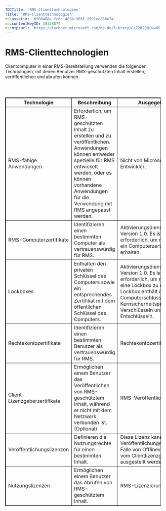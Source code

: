 ```yaml
---
TOCTitle: 'RMS-Clienttechnologien'
Title: 'RMS-Clienttechnologien'
ms:assetid: '6980468a-fc8c-489b-966f-2921ec268e74'
ms:contentKeyID: 18118879
ms:mtpsurl: 'https://technet.microsoft.com/de-de/library/Cc720288(v=WS.10)'
---
```


RMS-Clienttechnologien
======================

Clientcomputer in einer RMS-Bereitstellung verwenden die folgenden Technologien, mit denen Benutzer RMS-geschützten Inhalt erstellen, veröffentlichen und abrufen können.

###  

 
<table style="border:1px solid black;">
<colgroup>
<col width="25%" />
<col width="25%" />
<col width="25%" />
<col width="25%" />
</colgroup>
<thead>
<tr class="header">
<th style="border:1px solid black;" >Technologie</th>
<th style="border:1px solid black;" >Beschreibung</th>
<th style="border:1px solid black;" >Ausgegeben von</th>
<th style="border:1px solid black;" >Weitere Informationen</th>
</tr>
</thead>
<tbody>
<tr class="odd">
<td style="border:1px solid black;">RMS-fähige Anwendungen</td>
<td style="border:1px solid black;">Erforderlich, um RMS-geschützten Inhalt zu erstellen und zu veröffentlichen. Anwendungen können entweder spezielle für RMS entwickelt werden, oder es können vorhandene Anwendungen für die Verwendung mit RMS angepasst werden.</td>
<td style="border:1px solid black;">Nicht von Microsoft stammende Entwickler.</td>
<td style="border:1px solid black;">RMS-fähige Anwendungen</td>
</tr>
<tr class="even">
<td style="border:1px solid black;">RMS-Computerzertifikate</td>
<td style="border:1px solid black;">Identifizieren einen bestimmten Computer als vertrauenswürdig für RMS.</td>
<td style="border:1px solid black;">Aktivierungsdienst für RMS Version 1.0. Es ist kein Dienst erforderlich, um mit RMS SP1 ein Computerzertifikat zu erhalten.</td>
<td style="border:1px solid black;">RMS-Computerzertifikate</td>
</tr>
<tr class="odd">
<td style="border:1px solid black;">Lockboxes</td>
<td style="border:1px solid black;">Enthalten den privaten Schlüssel des Computers sowie ein entsprechendes Zertifikat mit dem öffentlichen Schlüssel des Computers.</td>
<td style="border:1px solid black;">Aktivierungsdienst für RMS Version 1.0. Es ist kein Dienst erforderlich, um mit RMS SP1 eine Lockbox zu erhalten. Die Lockbox enthält den privaten Computerschlüssel. Dies ist der Kernsicherheitsprinzipal für das Verschlüsseln und Entschlüsseln.</td>
<td style="border:1px solid black;">Lockboxes</td>
</tr>
<tr class="even">
<td style="border:1px solid black;">Rechtekontozertifikate</td>
<td style="border:1px solid black;">Identifizieren einen bestimmten Benutzer als vertrauenswürdig für RMS.</td>
<td style="border:1px solid black;">Rechtekontozertifizierungsdienst</td>
<td style="border:1px solid black;">Rechtekontozertifikate</td>
</tr>
<tr class="odd">
<td style="border:1px solid black;">Client-Lizenzgeberzertifikate</td>
<td style="border:1px solid black;">Ermöglichen einem Benutzer das Veröffentlichen von RMS-geschütztem Inhalt, während er nicht mit dem Netzwerk verbunden ist.
(Optional)</td>
<td style="border:1px solid black;">RMS-Veröffentlichungsdienst.</td>
<td style="border:1px solid black;">Client-Lizenzgeberzertifikate</td>
</tr>
<tr class="even">
<td style="border:1px solid black;">Veröffentlichungslizenzen</td>
<td style="border:1px solid black;">Definieren die Nutzungsrechte für einen bestimmten Inhalt.</td>
<td style="border:1px solid black;">Diese Lizenz kann vom RMS-Veröffentlichungsdienst bzw. im Falle von Offlineveröffentlichung vom Clientlizenzgeber ausgestellt werden.</td>
<td style="border:1px solid black;">Veröffentlichungslizenzen</td>
</tr>
<tr class="odd">
<td style="border:1px solid black;">Nutzungslizenzen</td>
<td style="border:1px solid black;">Ermöglichen einem Benutzer das Abrufen von RMS-geschütztem Inhalt.</td>
<td style="border:1px solid black;">RMS-Lizenzierungsdienst.</td>
<td style="border:1px solid black;">Nutzungslizenzen</td>
</tr>
</tbody>
</table>
